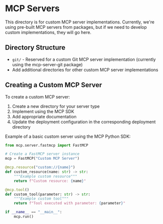 # MCP Servers

This directory is for custom MCP server implementations. Currently, we're using pre-built MCP servers from packages, but if we need to develop custom implementations, they will go here.

## Directory Structure

- `git/` - Reserved for a custom Git MCP server implementation (currently using the mcp-server-git package)
- Add additional directories for other custom MCP server implementations

## Creating a Custom MCP Server

To create a custom MCP server:

1. Create a new directory for your server type
2. Implement using the MCP SDK
3. Add appropriate documentation
4. Update the deployment configuration in the corresponding deployment directory

Example of a basic custom server using the MCP Python SDK:

```python
from mcp.server.fastmcp import FastMCP

# Create a FastMCP server instance
mcp = FastMCP("Custom MCP Server")

@mcp.resource("custom://{name}")
def custom_resource(name: str) -> str:
    """Example custom resource"""
    return f"Custom resource: {name}"

@mcp.tool()
def custom_tool(parameter: str) -> str:
    """Example custom tool"""
    return f"Tool executed with parameter: {parameter}"

if __name__ == "__main__":
    mcp.run()
``` 